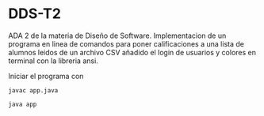 # DDS-T2

ADA 2 de la materia de Diseño de Software. Implementacion de un programa en linea de comandos para poner calificaciones a una lista de alumnos leidos de un archivo CSV añadido el login de usuarios y colores en terminal con la libreria ansi.

Iniciar el programa con 

```
javac app.java

java app
```
